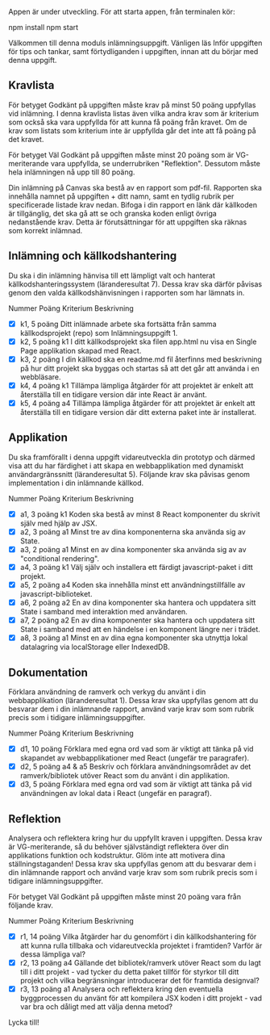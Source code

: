 Appen är under utveckling. För att starta appen, från terminalen kör:

npm install
npm start

Välkommen till denna moduls inlämningsuppgift. Vänligen läs Inför uppgiften för tips och tankar, samt förtydliganden i uppgiften, innan att du börjar med denna uppgift.

## Kravlista

För betyget Godkänt på uppgiften måste krav på minst 50 poäng uppfyllas vid inlämning. I denna kravlista listas även vilka andra krav som är kriterium som också ska vara uppfyllda för att kunna få poäng från kravet. Om de krav som listats som kriterium inte är uppfyllda går det inte att få poäng på det kravet.

För betyget Väl Godkänt på uppgiften måste minst 20 poäng som är VG-meriterande vara uppfyllda, se underrubriken "Reflektion". Dessutom måste hela inlämningen nå upp till 80 poäng.

Din inlämning på Canvas ska bestå av en rapport som pdf-fil. Rapporten ska innehålla namnet på uppgiften + ditt namn, samt en tydlig rubrik per specificerade listade krav nedan. Bifoga i din rapport en länk där källkoden är tillgänglig, det ska gå att se och granska koden enligt övriga nedanstående krav. Detta är förutsättningar för att uppgiften ska räknas som korrekt inlämnad.

## Inlämning och källkodshantering

Du ska i din inlämning hänvisa till ett lämpligt valt och hanterat källkodshanteringssystem (läranderesultat 7). Dessa krav ska därför påvisas genom den valda källkodshänvisningen i rapporten som har lämnats in.

Nummer Poäng Kriterium Beskrivning

- [x] k1, 5 poäng Ditt inlämnade arbete ska fortsätta från samma källkodsprojekt (repo) som Inlämningsuppgift 1.
- [x] k2, 5 poäng k1 I ditt källkodsprojekt ska filen app.html nu visa en Single Page applikation skapad med React.
- [x] k3, 2 poäng I din källkod ska en readme.md fil återfinns med beskrivning på hur ditt projekt ska byggas och startas så att det går att använda i en webbläsare.
- [x] k4, 4 poäng k1 Tillämpa lämpliga åtgärder för att projektet är enkelt att återställa till en tidigare version där inte React är använt.
- [x] k5, 4 poäng a4 Tillämpa lämpliga åtgärder för att projektet är enkelt att återställa till en tidigare version där ditt externa paket inte är installerat.

## Applikation

Du ska framförallt i denna uppgift vidareutveckla din prototyp och därmed visa att du har färdighet i att skapa en webbapplikation med dynamiskt användargränssnitt (läranderesultat 5). Följande krav ska påvisas genom implementation i din inlämnande källkod.

Nummer Poäng Kriterium Beskrivning

- [x] a1, 3 poäng k1 Koden ska bestå av minst 8 React komponenter du skrivit själv med hjälp av JSX.
- [x] a2, 3 poäng a1 Minst tre av dina komponenterna ska använda sig av State.
- [x] a3, 2 poäng a1 Minst en av dina komponenter ska använda sig av av "conditional rendering".
- [x] a4, 3 poäng k1 Välj själv och installera ett färdigt javascript-paket i ditt projekt.
- [x] a5, 2 poäng a4 Koden ska innehålla minst ett användningstillfälle av javascript-biblioteket.
- [x] a6, 2 poäng a2 En av dina komponenter ska hantera och uppdatera sitt State i samband med interaktion med användaren.
- [x] a7, 2 poäng a2 En av dina komponenter ska hantera och uppdatera sitt State i samband med att en händelse i en komponent längre ner i trädet.
- [x] a8, 3 poäng a1 Minst en av dina egna komponenter ska utnyttja lokal datalagring via localStorage eller IndexedDB.

## Dokumentation

Förklara användning de ramverk och verkyg du använt i din webbapplikation (läranderesultat 1). Dessa krav ska uppfyllas genom att du besvarar dem i din inlämnande rapport, använd varje krav som som rubrik precis som i tidigare inlämningsuppgifter.

Nummer Poäng Kriterium Beskrivning

- [x] d1, 10 poäng Förklara med egna ord vad som är viktigt att tänka på vid skapandet av webbapplikationer med React (ungefär tre paragrafer).
- [x] d2, 5 poäng a4 & a5 Beskriv och förklara användningsområdet av det ramverk/bibliotek utöver React som du använt i din applikation.
- [x] d3, 5 poäng Förklara med egna ord vad som är viktigt att tänka på vid användningen av lokal data i React (ungefär en paragraf).

## Reflektion

Analysera och reflektera kring hur du uppfyllt kraven i uppgiften. Dessa krav är VG-meriterande, så du behöver självständigt reflektera över din applikations funktion och kodstruktur. Glöm inte att motivera dina ställningstaganden! Dessa krav ska uppfyllas genom att du besvarar dem i din inlämnande rapport och använd varje krav som som rubrik precis som i tidigare inlämningsuppgifter.

För betyget Väl Godkänt på uppgiften måste minst 20 poäng vara från följande krav.

Nummer Poäng Kriterium Beskrivning

- [x] r1, 14 poäng Vilka åtgärder har du genomfört i din källkodshantering för att kunna rulla tillbaka och vidareutveckla projektet i framtiden? Varför är dessa lämpliga val?
- [x] r2, 13 poäng a4 Gällande det bibliotek/ramverk utöver React som du lagt till i ditt projekt - vad tycker du detta paket tillför för styrkor till ditt projekt och vilka begränsningar introducerar det för framtida designval?
- [x] r3, 13 poäng a1 Analysera och reflektera kring den eventuella byggprocessen du använt för att kompilera JSX koden i ditt projekt - vad var bra och dåligt med att välja denna metod?

Lycka till!
